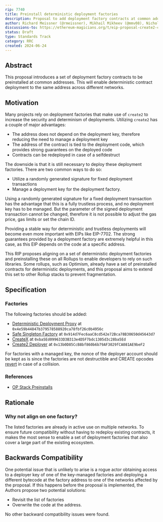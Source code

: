 ```yaml
---
rip: 7740
title: Preinstall deterministic deployment factories
description: Proposal to add deployment factory contracts at common addresses to enable deterministic contract deployments
author: Richard Meissner (@rmeissner), Mikhail Mikheev (@mmv08), Nicholas Rodrigues Lordello (@nlordell)
discussions-to: https://ethereum-magicians.org/t/eip-proposal-create2-contract-factory-precompile-for-deployment-at-consistent-addresses-across-networks/6083/29
status: Draft
type: Standards Track
category: RRC
created: 2024-06-24
---
```


## Abstract

This proposal introduces a set of deployment factory contracts to be preinstalled at common addresses. This will enable deterministic contract deployment to the same address across different networks.

## Motivation

Many projects rely on deployment factories that make use of `create2` to increase the security and determinism of deployments. Utilizing `create2` has a couple of major advantages:
- The address does not depend on the deployment key, therefore reducing the need to manage a deployment key
- The address of the contract is tied to the deployment code, which provides strong guarantees on the deployed code
- Contracts can be redeployed in case of a selfdestruct

The downside is that it is still necessary to deploy these deployment factories. There are two common ways to do so:
- Utilize a randomly generated signature for fixed deployment transactions
- Manage a deployment key for the deployment factory.

Using a randomly generated signature for a fixed deployment transaction has the advantage that this is a fully trustless process, and no deployment key has to be managed. But the parameter of the signed deployment transaction cannot be changed, therefore it is not possible to adjust the gas price, gas limits or set the chain ID. 

Providing a stable way for deterministic and trustless deployments will become even more important with EIPs like EIP-7702. The strong guarantees provided by a deployment factory are extremely helpful in this case, as this EIP depends on the code at a specific address.

This RIP proposes aligning on a set of deterministic deployment factories and preinstalling these on all Rollups to enable developers to rely on such libraries. Some rollups, such as Optimism, already have a set of preinstalled contracts for deterministic deployments, and this proposal aims to extend this set to other Rollup stacks to prevent fragmentation.

## Specification

### Factories

The following factories should be added:
 - [Deterministic Deployment Proxy](https://github.com/Arachnid/deterministic-deployment-proxy) at `0x4e59b44847b379578588920ca78fbf26c0b4956c`
 - [Safe Singleton Factory](https://github.com/safe-global/safe-singleton-factory) at `0x914d7Fec6aaC8cd542e72Bca78B30650d45643d7`
 - [CreateX](https://github.com/pcaversaccio/createx) at `0xba5Ed099633D3B313e4D5F7bdc1305d3c28ba5Ed`
 - [Create2 Deployer](https://github.com/pcaversaccio/create2deployer) at `0x13b0D85CcB8bf860b6b79AF3029fCA081AE9beF2`

For factories with a managed key, the nonce of the deployer account should be kept as is since the factories are not destructible and CREATE opcodes [revert](https://eips.ethereum.org/EIPS/eip-684) in case of a collision.

### References

- [OP Stack Preinstalls](https://docs.optimism.io/builders/chain-operators/features/preinstalls)

## Rationale

### Why not align on one factory?

The listed factories are already in active use on multiple networks. To ensure future compatibility without having to redeploy existing contracts, it makes the most sense to enable a set of deployment factories that also cover a large part of the existing ecosystem.

## Backwards Compatibility

One potential issue that is unlikely to arise is a rogue actor obtaining access to a deployer key of one of the key-managed factories and deploying a different bytecode at the factory address to one of the networks affected by the proposal. If this happens before the proposal is implemented, the Authors propose two potential solutions:
- Revisit the list of factories
- Overwrite the code at the address.

No other backward compatibility issues were found.
